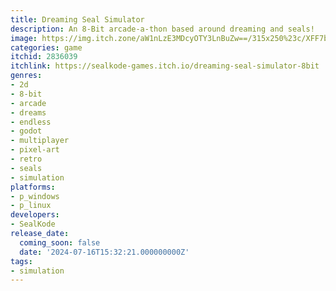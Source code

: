 ```yaml
---
title: Dreaming Seal Simulator
description: An 8-Bit arcade-a-thon based around dreaming and seals!
image: https://img.itch.zone/aW1nLzE3MDcyOTY3LnBuZw==/315x250%23c/XFF7bi.png
categories: game
itchid: 2836039
itchlink: https://sealkode-games.itch.io/dreaming-seal-simulator-8bit
genres:
- 2d
- 8-bit
- arcade
- dreams
- endless
- godot
- multiplayer
- pixel-art
- retro
- seals
- simulation
platforms:
- p_windows
- p_linux
developers:
- SealKode
release_date:
  coming_soon: false
  date: '2024-07-16T15:32:21.000000000Z'
tags:
- simulation
---
```

